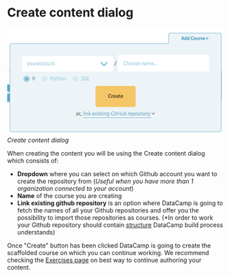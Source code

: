 # Create content dialog

![Create content dialog](../images/courses/teach-dashboard-add-course.png)
*Create content dialog*

When creating the content you will be using the Create content dialog which consists of:

- **Dropdown** where you can select on which Github account you want to create the repository from (*Useful when you have more than 1 organization connected to your account*)
- **Name** of the course you are creating
- **Link existing github repository** is an option where DataCamp is going to fetch the names of all your Github repositories and offer you the possibility to import those repositories as courses. (*In order to work your Github repository should contain [structure](../courses/data-structure.md) DataCamp build process understands)

Once "Create" button has been clicked DataCamp is going to create the scaffolded course on which you can continue working. We recommend checking the [Exercises page](../courses/exercises/README.md) on best way to continue authoring your content.